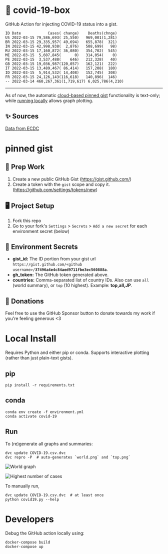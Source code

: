 # 🏥 covid-19-box

GitHub Action for injecting COVID-19 status into a gist.

```
ID Date            Cases( change)    Deaths(chnge)
US 2022-03-15 79,586,693( 25,550)   969,001(1,281)
BR 2022-03-15 29,335,957( 49,694)   655,878(  321)
IN 2022-03-15 42,998,938(  2,876)   508,699(   98)
RU 2022-03-15 17,160,872( 36,080)   354,702(  545)
ME 2022-03-15  5,607,845(      0)   314,054(    0)
PE 2022-03-15  3,537,488(    646)   212,328(   40)
GB 2022-03-15 19,036,987(120,057)   162,121(  222)
IT 2022-03-15 13,489,467( 86,414)   157,208(  180)
ID 2022-03-15  5,914,532( 14,408)   152,745(  308)
FR 2022-03-15 24,126,143(116,618)   140,896(  146)
-- 2022-03-14 460,267,361(1,719,617) 6,025,786(4,210)
```

---

As of now, the automatic [cloud-based pinned gist](#pinned-gist) functionality is text-only;
while [running locally](#local-install) allows graph plotting.

## ✨ Sources

[Data from ECDC](https://www.ecdc.europa.eu/en/publications-data/download-todays-data-geographic-distribution-covid-19-cases-worldwide)

# pinned gist

## 🎒 Prep Work
1. Create a new public GitHub Gist (https://gist.github.com/)
1. Create a token with the `gist` scope and copy it. (https://github.com/settings/tokens/new)

## 🖥 Project Setup
1. Fork this repo
1. Go to your fork's `Settings` > `Secrets` > `Add a new secret` for each environment secret (below)

## 🤫 Environment Secrets
- **gist_id:** The ID portion from your gist url `https://gist.github.com/<github username>/`**`37496a4e4c84aed9711fbe3ec560888a`**.
- **gh_token:** The GitHub token generated above.
- **countries:** Comma-separated list of country IDs. Also can use `all` (world summary), or `top` (10 highest). Example: **top,all,JP**.

## 💸 Donations

Feel free to use the GitHub Sponsor button to donate towards my work if you're feeling generous <3

# Local Install

Requires Python and either pip or conda. Supports interactive plotting (rather than just plain-text gists).

## pip

```
pip install -r requirements.txt
```

## conda

```
conda env create -f environment.yml
conda activate covid-19
```

## Run

To (re)generate all graphs and summaries:

```
dvc update COVID-19.csv.dvc
dvc repro -P  # auto-generates `world.png` and `top.png`
```

![World graph](world.png)

![Highest number of cases](top.png)

To manually run,

```
dvc update COVID-19.csv.dvc  # at least once
python covid19.py --help
```

# Developers

Debug the GitHub action locally using:

```
docker-compose build
docker-compose up
```
